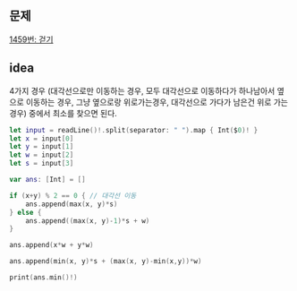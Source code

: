 ## 문제
[1459번: 걷기](https://www.acmicpc.net/problem/1459)

## idea

4가지 경우 (대각선으로만 이동하는 경우, 모두 대각선으로 이동하다가 하나남아서 옆으로 이동하는 경우, 그냥 옆으로랑 위로가는경우, 대각선으로 가다가 남은건 위로 가는 경우) 중에서 최소를 찾으면 된다.

```swift
let input = readLine()!.split(separator: " ").map { Int($0)! }
let x = input[0]
let y = input[1]
let w = input[2]
let s = input[3]

var ans: [Int] = []

if (x+y) % 2 == 0 { // 대각선 이동
    ans.append(max(x, y)*s)
} else {
    ans.append((max(x, y)-1)*s + w)
}

ans.append(x*w + y*w)

ans.append(min(x, y)*s + (max(x, y)-min(x,y))*w)

print(ans.min()!)
```
